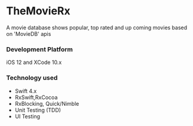# TheMovieRx
A movie database shows popular, top rated and up coming movies based on 'MovieDB' apis

### Development Platform
iOS 12 and XCode 10.x
### Technology used
- Swift 4.x
- RxSwift,RxCocoa
- RxBlocking, Quick/Nimble
- Unit Testing (TDD)
- UI Testing

